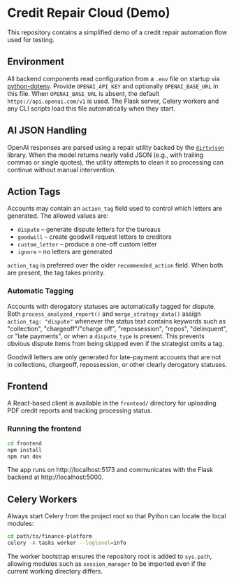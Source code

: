 # Credit Repair Cloud (Demo)

This repository contains a simplified demo of a credit repair automation flow used for testing.

## Environment

All backend components read configuration from a `.env` file on startup via
[python-dotenv](https://pypi.org/project/python-dotenv/). Provide
`OPENAI_API_KEY` and optionally `OPENAI_BASE_URL` in this file. When
`OPENAI_BASE_URL` is absent, the default `https://api.openai.com/v1` is used.
The Flask server, Celery workers and any CLI scripts load this file
automatically when they start.

## AI JSON Handling

OpenAI responses are parsed using a repair utility backed by the
[`dirtyjson`](https://pypi.org/project/dirtyjson/) library. When the model
returns nearly valid JSON (e.g., with trailing commas or single quotes), the
utility attempts to clean it so processing can continue without manual
intervention.

## Action Tags

Accounts may contain an `action_tag` field used to control which letters are generated. The allowed values are:

- `dispute` – generate dispute letters for the bureaus
- `goodwill` – create goodwill request letters to creditors
- `custom_letter` – produce a one-off custom letter
- `ignore` – no letters are generated

`action_tag` is preferred over the older `recommended_action` field. When both are present, the tag takes priority.

### Automatic Tagging

Accounts with derogatory statuses are automatically tagged for dispute. Both `process_analyzed_report()` and `merge_strategy_data()` assign `action_tag: "dispute"` whenever the status text contains keywords such as "collection", "chargeoff"/"charge off", "repossession", "repos", "delinquent", or "late payments", or when a `dispute_type` is present. This prevents obvious dispute items from being skipped even if the strategist omits a tag.

Goodwill letters are only generated for late-payment accounts that are not in collections, chargeoff, repossession, or other clearly derogatory statuses.

## Frontend

A React-based client is available in the `frontend/` directory for uploading PDF credit reports and tracking processing status.

### Running the frontend

```bash
cd frontend
npm install
npm run dev
```

The app runs on http://localhost:5173 and communicates with the Flask backend at http://localhost:5000.

## Celery Workers

Always start Celery from the project root so that Python can locate the
local modules:

```bash
cd path/to/finance-platform
celery -A tasks worker --loglevel=info
```

The worker bootstrap ensures the repository root is added to
`sys.path`, allowing modules such as `session_manager` to be imported
even if the current working directory differs.
